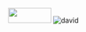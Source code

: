 <a href="https://zytris.dev/"><img src="https://zytris.dev/images/other/btnpanel.png" style="width:88px;height:31px;"></a>
![david](https://github.com/snvyv/snvyv/assets/47720197/00c2f53f-8bf5-4921-b649-ad9d981990eb)
